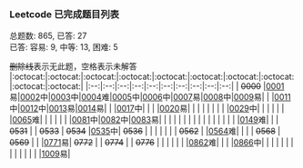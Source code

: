 ### Leetcode 已完成题目列表
总题数: 865, 已答: 27  
已答: 容易: 9, 中等: 13, 困难: 5  
  
 ~~删除线~~表示无此题，空格表示未解答  
|:octocat:|:octocat:|:octocat:|:octocat:|:octocat:|:octocat:|:octocat:|:octocat:|:octocat:|:octocat:|
|:--:|:--:|:--:|:--:|:--:|:--:|:--:|:--:|:--:|:--:|
| ~~0000~~ |[0001](done/0001-0100/0001.two-sum.js)易|[0002](done/0001-0100/0002.add-two-numbers.js)中|[0003](done/0001-0100/0003.longest-substring-without-repeating-characters.js)中|[0004](done/0001-0100/0004.median-of-two-sorted-arrays.js)难|[0005](done/0001-0100/0005.longest-palindromic-substring.js)中|[0006](done/0001-0100/0006.zigzag-conversion.js)中|[0007](done/0001-0100/0007.reverse-integer.js)易|[0008](done/0001-0100/0008.string-to-integer-atoi.js)中|[0009](done/0001-0100/0009.palindrome-number.js)易|
| |[0011](done/0001-0100/0011.container-with-most-water.js)中|[0012](done/0001-0100/0012.integer-to-roman.js)中|[0013](done/0001-0100/0013.roman-to-integer.js)易|[0014](done/0001-0100/0014.longest-common-prefix.js)易| | |[0017](done/0001-0100/0017.letter-combinations-of-a-phone-number.js)中| | |
|[0020](done/0001-0100/0020.valid-parentheses.js)易| | | | | | | | |[0029](done/0001-0100/0029.divide-two-integers.js)中|
| | | | | |[0065](done/0001-0100/0065.valid-number.js)难| | | | |
| |[0081](done/0001-0100/0081.search-in-rotated-sorted-array-ii.js)中|[0082](done/0001-0100/0082.remove-duplicates-from-sorted-list-ii.js)中|[0083](done/0001-0100/0083.remove-duplicates-from-sorted-list.js)易| | | | | | |
| | | | | | | | | |[0149](done/0101-0200/0149.max-points-on-a-line.js)难|
| | ~~0531~~ | | ~~0533~~ | ~~0534~~ |[0535](done/0501-0600/0535.encode-and-decode-tinyurl.js)中| ~~0536~~ | | | |
| | | ~~0562~~ | |[0564](done/0501-0600/0564.find-the-closest-palindrome.js)难| | | | ~~0568~~ | ~~0569~~ |
| |[0771](done/0701-0800/0771.jewels-and-stones.js)易| ~~0772~~ | | ~~0774~~ | | ~~0776~~ | | | |
| | |[0862](done/0801-0900/0862.shortest-subarray-with-sum-at-least-k.js)难| | | |[0866](done/0801-0900/0866.prime-palindrome.js)中| | | |
| | | | | | | | | |[1009](done/1001-1100/1009.complement-of-base-10-integer.js)易|